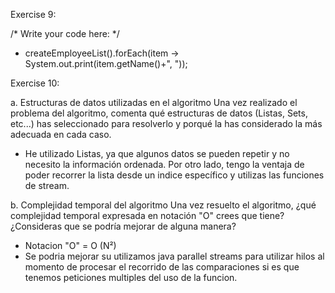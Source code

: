 Exercise 9:

 /* Write your code here: */
 - createEmployeeList().forEach(item -> System.out.print(item.getName()+", "));


Exercise 10:

a. Estructuras de datos utilizadas en el algoritmo
Una vez realizado el problema del algoritmo, comenta qué estructuras de datos (Listas, Sets, etc...) has seleccionado para resolverlo y porqué la has considerado la más adecuada en cada caso. 

- He utilizado Listas, ya que algunos datos se pueden repetir y no necesito la información ordenada. Por otro lado, tengo la ventaja
de poder recorrer la lista desde un indice específico y utilizas las funciones de stream.

b. Complejidad temporal del algoritmo
Una vez resuelto el algoritmo, ¿qué complejidad temporal expresada en notación "O" crees que tiene? ¿Consideras que se podría mejorar de alguna manera?

- Notacion "O" = O (N²)
- Se podria mejorar su utilizamos java parallel streams para utilizar hilos al momento de procesar el recorrido de las comparaciones si es que 
tenemos peticiones multiples del uso de la funcion.
 
